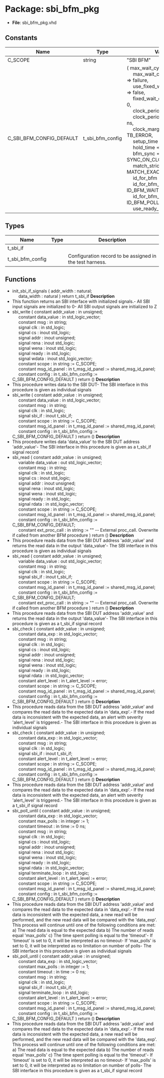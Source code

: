 # Package: sbi_bfm_pkg

- **File**: sbi_bfm_pkg.vhd
## Constants

| Name                     | Type             | Value                                                                                                                                                                                                                                                                                                                                                                                                                                                                                                                                                                                                                                                                                                                                                                                                                                                                                                                                                                                                                                                                                                                                                                                                             | Description |
| ------------------------ | ---------------- | ----------------------------------------------------------------------------------------------------------------------------------------------------------------------------------------------------------------------------------------------------------------------------------------------------------------------------------------------------------------------------------------------------------------------------------------------------------------------------------------------------------------------------------------------------------------------------------------------------------------------------------------------------------------------------------------------------------------------------------------------------------------------------------------------------------------------------------------------------------------------------------------------------------------------------------------------------------------------------------------------------------------------------------------------------------------------------------------------------------------------------------------------------------------------------------------------------------------- | ----------- |
| C_SCOPE                  | string           |  "SBI BFM"                                                                                                                                                                                                                                                                                                                                                                                                                                                                                                                                                                                                                                                                                                                                                                                                                                                                                                                                                                                                                                                                                                                                                                                                        |             |
| C_SBI_BFM_CONFIG_DEFAULT | t_sbi_bfm_config |  (     max_wait_cycles             => 10,<br><span style="padding-left:20px">     max_wait_cycles_severity    => failure,<br><span style="padding-left:20px">     use_fixed_wait_cycles_read  => false,<br><span style="padding-left:20px">     fixed_wait_cycles_read      => 0,<br><span style="padding-left:20px">     clock_period                => -1 ns,<br><span style="padding-left:20px">     clock_period_margin         => 0 ns,<br><span style="padding-left:20px">     clock_margin_severity       => TB_ERROR,<br><span style="padding-left:20px">     setup_time                  => -1 ns,<br><span style="padding-left:20px">     hold_time                   => -1 ns,<br><span style="padding-left:20px">     bfm_sync                    => SYNC_ON_CLOCK_ONLY,<br><span style="padding-left:20px">     match_strictness            => MATCH_EXACT,<br><span style="padding-left:20px">     id_for_bfm                  => ID_BFM,<br><span style="padding-left:20px">     id_for_bfm_wait             => ID_BFM_WAIT,<br><span style="padding-left:20px">     id_for_bfm_poll             => ID_BFM_POLL,<br><span style="padding-left:20px">     use_ready_signal            => true     ) |             |
## Types

| Name             | Type | Description                                              |
| ---------------- | ---- | -------------------------------------------------------- |
| t_sbi_if         |      |                                                          |
| t_sbi_bfm_config |      | Configuration record to be assigned in the test harness. |
## Functions
- init_sbi_if_signals <font id="function_arguments">( addr_width : natural;<br><span style="padding-left:20px"> data_width : natural ) </font> <font id="function_return">return t_sbi_if </font>
**Description**
- This function returns an SBI interface with initialized signals.- All SBI input signals are initialized to 0- All SBI output signals are initialized to Z
- sbi_write <font id="function_arguments">( constant addr_value   : in    unsigned;<br><span style="padding-left:20px"> constant data_value   : in    std_logic_vector;<br><span style="padding-left:20px"> constant msg          : in    string;<br><span style="padding-left:20px"> signal clk            : in    std_logic;<br><span style="padding-left:20px"> signal cs             : inout std_logic;<br><span style="padding-left:20px"> signal addr           : inout unsigned;<br><span style="padding-left:20px"> signal rena           : inout std_logic;<br><span style="padding-left:20px"> signal wena           : inout std_logic;<br><span style="padding-left:20px"> signal ready          : in    std_logic;<br><span style="padding-left:20px"> signal wdata          : inout std_logic_vector;<br><span style="padding-left:20px"> constant scope        : in    string           := C_SCOPE;<br><span style="padding-left:20px"> constant msg_id_panel : in    t_msg_id_panel   := shared_msg_id_panel;<br><span style="padding-left:20px"> constant config       : in    t_sbi_bfm_config := C_SBI_BFM_CONFIG_DEFAULT ) </font> <font id="function_return">return ()</font>
**Description**
- This procedure writes data to the SBI DUT- The SBI interface in this procedure is given as individual signals
- sbi_write <font id="function_arguments">( constant addr_value   : in    unsigned;<br><span style="padding-left:20px"> constant data_value   : in    std_logic_vector;<br><span style="padding-left:20px"> constant msg          : in    string;<br><span style="padding-left:20px"> signal clk            : in    std_logic;<br><span style="padding-left:20px"> signal sbi_if         : inout t_sbi_if;<br><span style="padding-left:20px"> constant scope        : in    string           := C_SCOPE;<br><span style="padding-left:20px"> constant msg_id_panel : in    t_msg_id_panel   := shared_msg_id_panel;<br><span style="padding-left:20px"> constant config       : in    t_sbi_bfm_config := C_SBI_BFM_CONFIG_DEFAULT ) </font> <font id="function_return">return ()</font>
**Description**
- This procedure writes data 'data_value' to the SBI DUT address 'addr_value'- The SBI interface in this procedure is given as a t_sbi_if signal record
- sbi_read <font id="function_arguments">( constant addr_value    : in    unsigned;<br><span style="padding-left:20px"> variable data_value    : out   std_logic_vector;<br><span style="padding-left:20px"> constant msg           : in    string;<br><span style="padding-left:20px"> signal clk             : in    std_logic;<br><span style="padding-left:20px"> signal cs              : inout std_logic;<br><span style="padding-left:20px"> signal addr            : inout unsigned;<br><span style="padding-left:20px"> signal rena            : inout std_logic;<br><span style="padding-left:20px"> signal wena            : inout std_logic;<br><span style="padding-left:20px"> signal ready           : in    std_logic;<br><span style="padding-left:20px"> signal rdata           : in    std_logic_vector;<br><span style="padding-left:20px"> constant scope         : in    string           := C_SCOPE;<br><span style="padding-left:20px"> constant msg_id_panel  : in    t_msg_id_panel   := shared_msg_id_panel;<br><span style="padding-left:20px"> constant config        : in    t_sbi_bfm_config := C_SBI_BFM_CONFIG_DEFAULT;<br><span style="padding-left:20px"> constant ext_proc_call : in    string           := ""  -- External proc_call. Overwrite if called from another BFM procedure  ) </font> <font id="function_return">return ()</font>
**Description**
- This procedure reads data from the SBI DUT address 'addr_value' and  returns the read data in the output 'data_value'- The SBI interface in this procedure is given as individual signals
- sbi_read <font id="function_arguments">( constant addr_value    : in    unsigned;<br><span style="padding-left:20px"> variable data_value    : out   std_logic_vector;<br><span style="padding-left:20px"> constant msg           : in    string;<br><span style="padding-left:20px"> signal clk             : in    std_logic;<br><span style="padding-left:20px"> signal sbi_if          : inout t_sbi_if;<br><span style="padding-left:20px"> constant scope         : in    string           := C_SCOPE;<br><span style="padding-left:20px"> constant msg_id_panel  : in    t_msg_id_panel   := shared_msg_id_panel;<br><span style="padding-left:20px"> constant config        : in    t_sbi_bfm_config := C_SBI_BFM_CONFIG_DEFAULT;<br><span style="padding-left:20px"> constant ext_proc_call : in    string           := ""  -- External proc_call. Overwrite if called from another BFM procedure ) </font> <font id="function_return">return ()</font>
**Description**
- This procedure reads data from the SBI DUT address 'addr_value' and returns  the read data in the output 'data_value'- The SBI interface in this procedure is given as a t_sbi_if signal record
- sbi_check <font id="function_arguments">( constant addr_value   : in    unsigned;<br><span style="padding-left:20px"> constant data_exp     : in    std_logic_vector;<br><span style="padding-left:20px"> constant msg          : in    string;<br><span style="padding-left:20px"> signal clk            : in    std_logic;<br><span style="padding-left:20px"> signal cs             : inout std_logic;<br><span style="padding-left:20px"> signal addr           : inout unsigned;<br><span style="padding-left:20px"> signal rena           : inout std_logic;<br><span style="padding-left:20px"> signal wena           : inout std_logic;<br><span style="padding-left:20px"> signal ready          : in    std_logic;<br><span style="padding-left:20px"> signal rdata          : in    std_logic_vector;<br><span style="padding-left:20px"> constant alert_level  : in    t_alert_level    := error;<br><span style="padding-left:20px"> constant scope        : in    string           := C_SCOPE;<br><span style="padding-left:20px"> constant msg_id_panel : in    t_msg_id_panel   := shared_msg_id_panel;<br><span style="padding-left:20px"> constant config       : in    t_sbi_bfm_config := C_SBI_BFM_CONFIG_DEFAULT ) </font> <font id="function_return">return ()</font>
**Description**
- This procedure reads data from the SBI DUT address 'addr_value' and  compares the read data to the expected data in 'data_exp'.- If the read data is inconsistent with the expected data, an alert with  severity 'alert_level' is triggered.- The SBI interface in this procedure is given as individual signals
- sbi_check <font id="function_arguments">( constant addr_value   : in    unsigned;<br><span style="padding-left:20px"> constant data_exp     : in    std_logic_vector;<br><span style="padding-left:20px"> constant msg          : in    string;<br><span style="padding-left:20px"> signal clk            : in    std_logic;<br><span style="padding-left:20px"> signal sbi_if         : inout t_sbi_if;<br><span style="padding-left:20px"> constant alert_level  : in    t_alert_level    := error;<br><span style="padding-left:20px"> constant scope        : in    string           := C_SCOPE;<br><span style="padding-left:20px"> constant msg_id_panel : in    t_msg_id_panel   := shared_msg_id_panel;<br><span style="padding-left:20px"> constant config       : in    t_sbi_bfm_config := C_SBI_BFM_CONFIG_DEFAULT ) </font> <font id="function_return">return ()</font>
**Description**
- This procedure reads data from the SBI DUT address 'addr_value' and  compares the read data to the expected data in 'data_exp'.- If the read data is inconsistent with the expected data, an alert with  severity 'alert_level' is triggered.- The SBI interface in this procedure is given as a t_sbi_if signal record
- sbi_poll_until <font id="function_arguments">( constant addr_value   : in    unsigned;<br><span style="padding-left:20px"> constant data_exp     : in    std_logic_vector;<br><span style="padding-left:20px"> constant max_polls    : in    integer          := 1;<br><span style="padding-left:20px"> constant timeout      : in    time             := 0 ns;<br><span style="padding-left:20px"> constant msg          : in    string;<br><span style="padding-left:20px"> signal clk            : in    std_logic;<br><span style="padding-left:20px"> signal cs             : inout std_logic;<br><span style="padding-left:20px"> signal addr           : inout unsigned;<br><span style="padding-left:20px"> signal rena           : inout std_logic;<br><span style="padding-left:20px"> signal wena           : inout std_logic;<br><span style="padding-left:20px"> signal ready          : in    std_logic;<br><span style="padding-left:20px"> signal rdata          : in    std_logic_vector;<br><span style="padding-left:20px"> signal terminate_loop : in    std_logic;<br><span style="padding-left:20px"> constant alert_level  : in    t_alert_level    := error;<br><span style="padding-left:20px"> constant scope        : in    string           := C_SCOPE;<br><span style="padding-left:20px"> constant msg_id_panel : in    t_msg_id_panel   := shared_msg_id_panel;<br><span style="padding-left:20px"> constant config       : in    t_sbi_bfm_config := C_SBI_BFM_CONFIG_DEFAULT ) </font> <font id="function_return">return ()</font>
**Description**
- This procedure reads data from the SBI DUT address 'addr_value' and  compares the read data to the expected data in 'data_exp'.- If the read data is inconsistent with the expected data, a new read  will be performed, and the new read data will be compared with the  'data_exp'. This process will continue until one of the following  conditions are met:    a) The read data is equal to the expected data    b) The number of reads equal 'max_polls'    c) The time spent polling is equal to the 'timeout'- If 'timeout' is set to 0, it will be interpreted as no timeout- If 'max_polls' is set to 0, it will be interpreted as no limitation on number of polls- The SBI interface in this procedure is given as individual signals
- sbi_poll_until <font id="function_arguments">( constant addr_value   : in    unsigned;<br><span style="padding-left:20px"> constant data_exp     : in    std_logic_vector;<br><span style="padding-left:20px"> constant max_polls    : in    integer          := 1;<br><span style="padding-left:20px"> constant timeout      : in    time             := 0 ns;<br><span style="padding-left:20px"> constant msg          : in    string;<br><span style="padding-left:20px"> signal clk            : in    std_logic;<br><span style="padding-left:20px"> signal sbi_if         : inout t_sbi_if;<br><span style="padding-left:20px"> signal terminate_loop : in    std_logic;<br><span style="padding-left:20px"> constant alert_level  : in    t_alert_level    := error;<br><span style="padding-left:20px"> constant scope        : in    string           := C_SCOPE;<br><span style="padding-left:20px"> constant msg_id_panel : in    t_msg_id_panel   := shared_msg_id_panel;<br><span style="padding-left:20px"> constant config       : in    t_sbi_bfm_config := C_SBI_BFM_CONFIG_DEFAULT ) </font> <font id="function_return">return ()</font>
**Description**
- This procedure reads data from the SBI DUT address 'addr_value' and  compares the read data to the expected data in 'data_exp'.- If the read data is inconsistent with the expected data, a new read  will be performed, and the new read data will be compared with the  'data_exp'. This process will continue until one of the following  conditions are met:    a) The read data is equal to the expected data    b) The number of reads equal 'max_polls'    c) The time spent polling is equal to the 'timeout'- If 'timeout' is set to 0, it will be interpreted as no timeout- If 'max_polls' is set to 0, it will be interpreted as no limitation on number of polls- The SBI interface in this procedure is given as a t_sbi_if signal record
